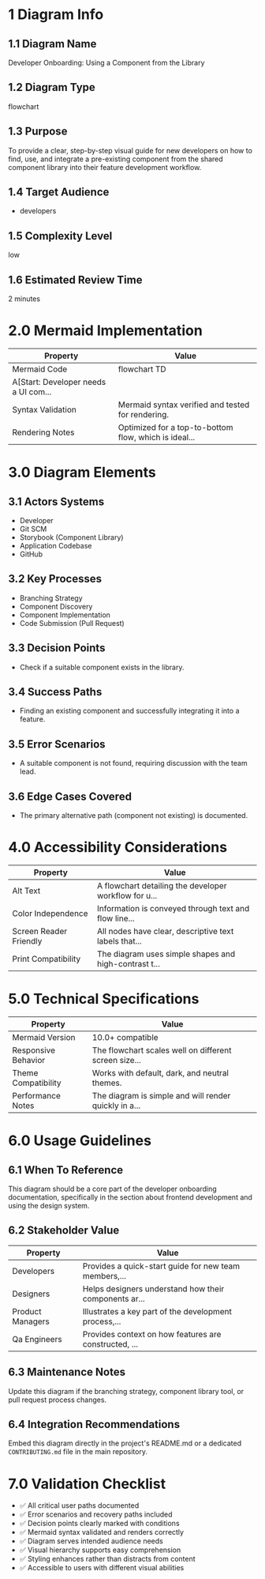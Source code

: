 # 1 Diagram Info

## 1.1 Diagram Name

Developer Onboarding: Using a Component from the Library

## 1.2 Diagram Type

flowchart

## 1.3 Purpose

To provide a clear, step-by-step visual guide for new developers on how to find, use, and integrate a pre-existing component from the shared component library into their feature development workflow.

## 1.4 Target Audience

- developers

## 1.5 Complexity Level

low

## 1.6 Estimated Review Time

2 minutes

# 2.0 Mermaid Implementation

| Property | Value |
|----------|-------|
| Mermaid Code | flowchart TD
    A[Start: Developer needs a UI com... |
| Syntax Validation | Mermaid syntax verified and tested for rendering. |
| Rendering Notes | Optimized for a top-to-bottom flow, which is ideal... |

# 3.0 Diagram Elements

## 3.1 Actors Systems

- Developer
- Git SCM
- Storybook (Component Library)
- Application Codebase
- GitHub

## 3.2 Key Processes

- Branching Strategy
- Component Discovery
- Component Implementation
- Code Submission (Pull Request)

## 3.3 Decision Points

- Check if a suitable component exists in the library.

## 3.4 Success Paths

- Finding an existing component and successfully integrating it into a feature.

## 3.5 Error Scenarios

- A suitable component is not found, requiring discussion with the team lead.

## 3.6 Edge Cases Covered

- The primary alternative path (component not existing) is documented.

# 4.0 Accessibility Considerations

| Property | Value |
|----------|-------|
| Alt Text | A flowchart detailing the developer workflow for u... |
| Color Independence | Information is conveyed through text and flow line... |
| Screen Reader Friendly | All nodes have clear, descriptive text labels that... |
| Print Compatibility | The diagram uses simple shapes and high-contrast t... |

# 5.0 Technical Specifications

| Property | Value |
|----------|-------|
| Mermaid Version | 10.0+ compatible |
| Responsive Behavior | The flowchart scales well on different screen size... |
| Theme Compatibility | Works with default, dark, and neutral themes. |
| Performance Notes | The diagram is simple and will render quickly in a... |

# 6.0 Usage Guidelines

## 6.1 When To Reference

This diagram should be a core part of the developer onboarding documentation, specifically in the section about frontend development and using the design system.

## 6.2 Stakeholder Value

| Property | Value |
|----------|-------|
| Developers | Provides a quick-start guide for new team members,... |
| Designers | Helps designers understand how their components ar... |
| Product Managers | Illustrates a key part of the development process,... |
| Qa Engineers | Provides context on how features are constructed, ... |

## 6.3 Maintenance Notes

Update this diagram if the branching strategy, component library tool, or pull request process changes.

## 6.4 Integration Recommendations

Embed this diagram directly in the project's README.md or a dedicated `CONTRIBUTING.md` file in the main repository.

# 7.0 Validation Checklist

- ✅ All critical user paths documented
- ✅ Error scenarios and recovery paths included
- ✅ Decision points clearly marked with conditions
- ✅ Mermaid syntax validated and renders correctly
- ✅ Diagram serves intended audience needs
- ✅ Visual hierarchy supports easy comprehension
- ✅ Styling enhances rather than distracts from content
- ✅ Accessible to users with different visual abilities

